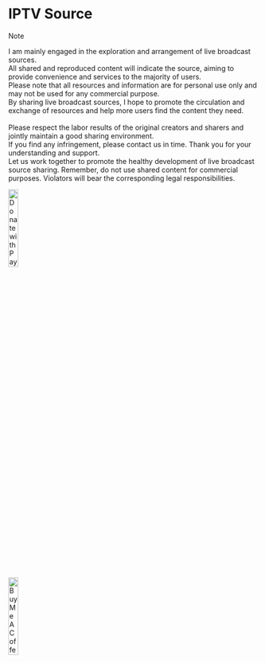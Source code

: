 # IPTV Source
> [!NOTE]
I am mainly engaged in the exploration and arrangement of live broadcast sources. <br>
All shared and reproduced content will indicate the source, aiming to provide convenience and services to the majority of users. <br> 
Please note that all resources and information are for personal use only and may not be used for any commercial purpose. <br>
By sharing live broadcast sources, I hope to promote the circulation and exchange of resources and help more users find the content they need. <br> <br>
Please respect the labor results of the original creators and sharers and jointly maintain a good sharing environment. <br>
If you find any infringement, please contact us in time. Thank you for your understanding and support. <br>
Let us work together to promote the healthy development of live broadcast source sharing. Remember, do not use shared content for commercial purposes. Violators will bear the corresponding legal responsibilities.

<a href="https://paypal.me/PaoYanC">
  <img src="https://raw.githubusercontent.com/stefan-niedermann/paypal-donate-button/master/paypal-donate-button.png" alt="Donate with PayPal" style="height: 20% !important;width: 20% !important;">
</a><br>
<a href="https://www.buymeacoffee.com/ecy88214" target="_blank"><img src="https://cdn.buymeacoffee.com/buttons/v2/default-yellow.png" alt="Buy Me A Coffee" style="height: 20% !important;width: 20% !important;"></a>
